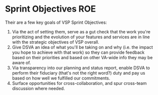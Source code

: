 # Sprint Objectives ROE

Their are a few key goals of VSP Sprint Objectives:

1. Via the act of setting them, serve as a gut check that the work you're prioritizing and the evolution of your features and services are in line with the strategic objectives of VSP overall.
1. Give DSVA an idea of what you'll be taking on and why (i.e. the impact you hope to achieve with that work) so they can provide feedback based on their priorities and based on other VA-wide info they may be aware of.
1. Via transparency into our planning and status report, enable DSVA to perform their fiduciary (that's not the right word?) duty and pay us based on how well we fulfilled our commitments.
1. Surface opportunities for cross-collaboration, and spur cross-team discussion where needed.

### 
